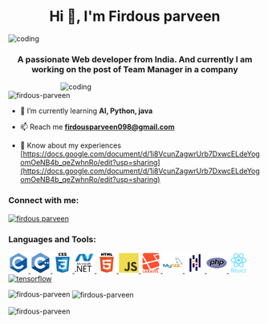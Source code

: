 <h1 align="center">Hi 👋, I'm Firdous parveen</h1> <img align="centre" alt="coding" src="https://user-images.githubusercontent.com/35267447/206916906-9bfb66d9-c419-44c2-908a-4885e610425f.gif">

<h3 align="center">A passionate Web developer from India. And currently I am working on the post of Team Manager in a company </h3>
<img align="right" alt="coding" width="400" src="https://cdn.lowgif.com/full/9cb12f51dffbaaa6-character-typing-by-vincent-mokuenko-dribbble.gif">

<p align="left"> <img src="https://komarev.com/ghpvc/?username=firdous-parveen&label=Profile%20views&color=0e75b6&style=flat" alt="firdous-parveen" /> </p>

- 🌱 I’m currently learning **AI, Python, java**

- 📫 Reach me **firdousparveen098@gmail.com**

- 📄 Know about my experiences [https://docs.google.com/document/d/1i8VcunZagwrUrb7DxwcELdeYogomOeNB4b_qeZwhnRo/edit?usp=sharing](https://docs.google.com/document/d/1i8VcunZagwrUrb7DxwcELdeYogomOeNB4b_qeZwhnRo/edit?usp=sharing)



<h3 align="left">Connect with me:</h3>
<p align="left">
<a href="https://linkedin.com/in/firdous parveen" target="blank"><img align="center" src="https://raw.githubusercontent.com/rahuldkjain/github-profile-readme-generator/master/src/images/icons/Social/linked-in-alt.svg" alt="firdous parveen" height="30" width="40" /></a>
</p>

<h3 align="left">Languages and Tools:</h3>
<p align="left"> <a href="https://www.cprogramming.com/" target="_blank" rel="noreferrer"> <img src="https://raw.githubusercontent.com/devicons/devicon/master/icons/c/c-original.svg" alt="c" width="40" height="40"/> </a> <a href="https://www.w3schools.com/cpp/" target="_blank" rel="noreferrer"> <img src="https://raw.githubusercontent.com/devicons/devicon/master/icons/cplusplus/cplusplus-original.svg" alt="cplusplus" width="40" height="40"/> </a> <a href="https://www.w3schools.com/css/" target="_blank" rel="noreferrer"> <img src="https://raw.githubusercontent.com/devicons/devicon/master/icons/css3/css3-original-wordmark.svg" alt="css3" width="40" height="40"/> </a> <a href="https://dotnet.microsoft.com/" target="_blank" rel="noreferrer"> <img src="https://raw.githubusercontent.com/devicons/devicon/master/icons/dot-net/dot-net-original-wordmark.svg" alt="dotnet" width="40" height="40"/> </a> <a href="https://www.w3.org/html/" target="_blank" rel="noreferrer"> <img src="https://raw.githubusercontent.com/devicons/devicon/master/icons/html5/html5-original-wordmark.svg" alt="html5" width="40" height="40"/> </a> <a href="https://developer.mozilla.org/en-US/docs/Web/JavaScript" target="_blank" rel="noreferrer"> <img src="https://raw.githubusercontent.com/devicons/devicon/master/icons/javascript/javascript-original.svg" alt="javascript" width="40" height="40"/> </a> <a href="https://laravel.com/" target="_blank" rel="noreferrer"> <img src="https://raw.githubusercontent.com/devicons/devicon/master/icons/laravel/laravel-plain-wordmark.svg" alt="laravel" width="40" height="40"/> </a> <a href="https://www.mysql.com/" target="_blank" rel="noreferrer"> <img src="https://raw.githubusercontent.com/devicons/devicon/master/icons/mysql/mysql-original-wordmark.svg" alt="mysql" width="40" height="40"/> </a> <a href="https://pandas.pydata.org/" target="_blank" rel="noreferrer"> <img src="https://raw.githubusercontent.com/devicons/devicon/2ae2a900d2f041da66e950e4d48052658d850630/icons/pandas/pandas-original.svg" alt="pandas" width="40" height="40"/> </a> <a href="https://www.php.net" target="_blank" rel="noreferrer"> <img src="https://raw.githubusercontent.com/devicons/devicon/master/icons/php/php-original.svg" alt="php" width="40" height="40"/> </a> <a href="https://reactjs.org/" target="_blank" rel="noreferrer"> <img src="https://raw.githubusercontent.com/devicons/devicon/master/icons/react/react-original-wordmark.svg" alt="react" width="40" height="40"/> </a> <a href="https://www.tensorflow.org" target="_blank" rel="noreferrer"> <img src="https://www.vectorlogo.zone/logos/tensorflow/tensorflow-icon.svg" alt="tensorflow" width="40" height="40"/> </a> </p>

<p><img align="left" src="https://github-readme-stats.vercel.app/api/top-langs?username=firdous-parveen&show_icons=true&locale=en&layout=compact" alt="firdous-parveen" /></p>

<p>&nbsp;<img align="center" src="https://github-readme-stats.vercel.app/api?username=firdous-parveen&show_icons=true&locale=en" alt="firdous-parveen" /></p>

<p><img align="center" src="https://github-readme-streak-stats.herokuapp.com/?user=firdous-parveen&" alt="firdous-parveen" /></p>
